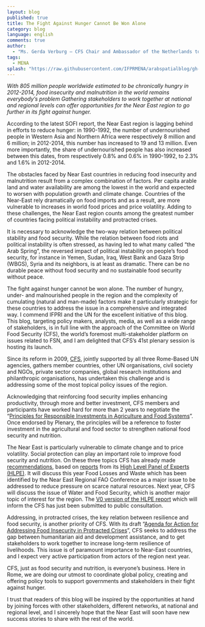 ```yaml
---
layout: blog
published: true
title: The Fight Against Hunger Cannot Be Won Alone
category: blog
language: english
comments: true
author: 
  - "Ms. Gerda Verburg — CFS Chair and Ambassador of the Netherlands to the UN’s Rome-based Agencies"
tags: 
  - MENA
splash: "https://raw.githubusercontent.com/IFPRMENA/arabspatialblog/gh-pages/img/blog/Verburg.jpg"
---
```


_With 805 million people worldwide estimated to be chronically hungry in 2012-2014, food insecurity and malnutrition in the world remains everybody’s problem Gathering stakeholders to work together at national and regional levels can offer opportunities for the Near East region to go further in its fight against hunger._

<!-- more -->

According to the latest SOFI report, the Near East region is lagging behind in efforts to reduce hunger: in 1990-1992, the number of undernourished people in Western Asia and Northern Africa were respectively 8 million and 6 million; in 2012-2014, this number has increased to 19 and 13 million. Even more importantly, the share of undernourished people has also increased between this dates, from respectively 0.8% and 0.6% in 1990-1992, to 2.3% and 1.6% in 2012-2014.
 
The obstacles faced by Near East countries in reducing food insecurity and malnutrition result from a complex combination of factors. Per capita arable land and water availability are among the lowest in the world and expected to worsen with population growth and climate change. Countries of the Near-East rely dramatically on food imports and as a result, are more vulnerable to increases in world food prices and price volatility. Adding to these challenges, the Near East region counts among the greatest number of countries facing political instability and protracted crises.

It is necessary to acknowledge the two-way relation between political stability and food security. While the relation between food riots and political instability is often stressed, as having led to what many called “the Arab Spring”, the reversed impact of political instability on people’s food security, for instance in Yemen, Sudan, Iraq, West Bank and Gaza Strip (WBGS), Syria and its neighbors, is at least as dramatic. There can be no durable peace without food security and no sustainable food security without peace.

The fight against hunger cannot be won alone. The number of hungry, under- and malnourished people in the region and the complexity of cumulating (natural and man-made) factors make it particularly strategic for these countries to address the issue in a comprehensive and integrated way. I commend IFPRI and the UN for the excellent initiative of this blog. This blog, targeting policy makers, analysts, media, as well as a wide range of stakeholders, is in full line with the approach of the Committee on World Food Security (CFS), the world’s foremost multi-stakeholder platform on issues related to FSN, and I am delighted that CFS’s 41st plenary session is hosting its launch. 

Since its reform in 2009, [CFS](http://www.fao.org/cfs/cfs-home/ar/), jointly supported by all three Rome-Based UN agencies, gathers member countries, other UN organisations, civil society and NGOs, private sector companies, global research institutions and philanthropic organisations, has undertaken this challenge and is addressing some of the most topical policy issues of the region.

Acknowledging that reinforcing food security implies enhancing productivity, through more and better investment, CFS members and participants have worked hard for more than 2 years to negotiate the “[Principles for Responsible Investments in Agriculture and Food Systems](http://www.fao.org/cfs/cfs-home/resaginv/ar/)”. Once endorsed by Plenary, the principles will be a reference to foster investment in the agricultural and food sector to strengthen national food security and nutrition.

The Near East is particularly vulnerable to climate change and to price volatility. Social protection can play an important role to improve food security and nutrition. On these three topics CFS has already made [recommendations](http://www.fao.org/cfs/cfs-home/downloads/ar/), based on [reports](http://www.fao.org/cfs/cfs-hlpe/reports/ar/) from its [High Level Panel of Experts (HLPE)](http://www.fao.org/cfs/cfs-hlpe/ar/). It will discuss this year Food Losses and Waste which has been identified by the Near East Regional FAO Conference as a major issue to be addressed to reduce pressure on scarce natural resources. Next year, CFS will discuss the issue of Water and Food Security, which is another major topic of interest for the region. The [V0 version of the HLPE report](http://www.fao.org/cfs/cfs-hlpe/ar/) which will inform the CFS has just been submitted to public consultation. 

Addressing, in protracted crises, the key relation between resilience and food security, is another priority of CFS. With its draft “[Agenda for Action for Addressing Food Insecurity in Protracted Crises](http://www.fao.org/cfs/cfs-home/cfs-fipc/ar/)”, CFS seeks to address the gap between humanitarian aid and development assistance, and to get stakeholders to work together to increase long-term resilience of livelihoods. This issue is of paramount importance to Near-East countries, and I expect very active participation from actors of the region next year.

CFS, just as food security and nutrition, is everyone’s business. Here in Rome, we are doing our utmost to coordinate global policy, creating and offering policy tools to support governments and stakeholders in their fight against hunger. 

I trust that readers of this blog will be inspired by the opportunities at hand by joining forces with other stakeholders, different networks, at national and regional level, and I sincerely hope that the Near East will soon have new success stories to share with the rest of the world.